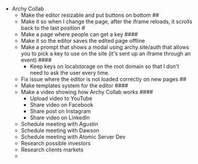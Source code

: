 - Archy Collab
	- Make the editor resizable and put buttons on bottom ##
	- Make it so when I change the page, after the iframe reloads, it scrolls back to the last position #
	- Make a page where people can get a key ####
	- Make it so the editor saves the edited page offline
	- Make a prompt that shows a modal using archy.site/auth that allows you to pick a key to use on the site (it's sent up an iframe through an event) ####
		- Keep keys on localstorage on the root domain so that I don't need to ask the user every time.
	- Fix issue where the editor is not loaded correctly on new pages ##
	- Make templates system for the editor ####
	- Make a video showing how Archy Collab works ####
		- Upload video to YouTube
		- Share video on Facebook
		- Share post on Instagram
		- Share video on LinkedIn
	- Schedule meeting with Agustín
	- Schedule meeting with Dawson
	- Schedule meeting with Atomic Server Dev
	- Research possible investors
	- Research clients markets
	-